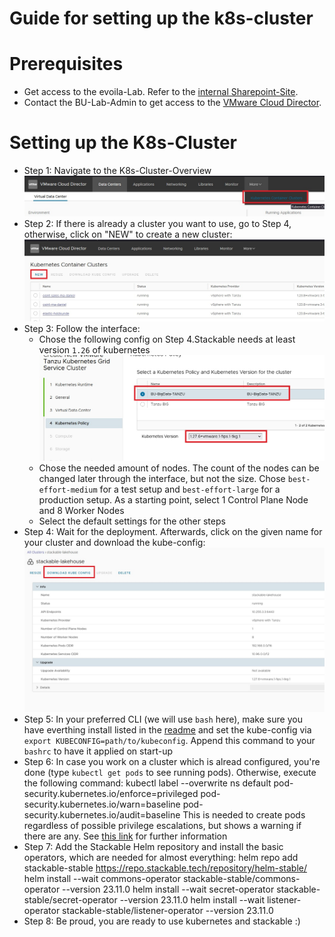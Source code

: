 # Guide for setting up the k8s-cluster

# Prerequisites
- Get access to the evoila-Lab. Refer to the [internal Sharepoint-Site](https://evoilade.sharepoint.com/sites/intranet/knowledge/evoila-lab/SitePages/Zugang-beantragen.aspx).
- Contact the BU-Lab-Admin to get access to the [VMware Cloud Director](https://vcd.evoila-lab.work/login/?service=tenant:bu-bigdata&redirectTo=%2Ftenant%2Fbu-bigdata%2F).

# Setting up the K8s-Cluster
- Step 1: Navigate to the K8s-Cluster-Overview
![Alt-Text](screenshots/setup_k8s_step_1.jpg "Step 1")
- Step 2: If there is already a cluster you want to use, go to Step 4, otherwise, click on "NEW" to create a new cluster:
![Alt-Text](screenshots/setup_k8s_step_2.jpg "Step 2")
- Step 3: Follow the interface:
    - Chose the following config on Step 4.Stackable needs at least version `1.26` of kubernetes
![Alt-Text](screenshots/setup_k8s_step_3.jpg "Step 3")
    - Chose the needed amount of nodes. The count of the nodes can be changed later through the interface, but not the size. Chose `best-effort-medium` for a test setup and `best-effort-large` for a production setup. As a starting point, select 1 Control Plane Node and 8 Worker Nodes
    - Select the default settings for the other steps
- Step 4: Wait for the deployment. Afterwards, click on the given name for your cluster and download the kube-config:
![Alt-Text](screenshots/setup_k8s_step_4.jpg "Step 4")
- Step 5: In your preferred CLI (we will use `bash` here), make sure you have everthing install listed in the [readme](/README.md) and set the kube-config via `export KUBECONFIG=path/to/kubeconfig`. Append this command to your `bashrc` to have it applied on start-up
- Step 6: In case you work on a cluster which is alread configured, you're done (type `kubectl get pods` to see running pods). Otherwise, execute the following command:
    kubectl label --overwrite ns default pod-security.kubernetes.io/enforce=privileged pod-security.kubernetes.io/warn=baseline pod-security.kubernetes.io/audit=baseline
  This is needed to create pods regardless of possible privilege escalations, but shows a warning if there are any. See [this link](https://kubernetes.io/docs/concepts/security/pod-security-standards/) for further information
- Step 7: Add the Stackable Helm repository and install the basic operators, which are needed for almost everything:
    helm repo add stackable-stable https://repo.stackable.tech/repository/helm-stable/
    helm install --wait commons-operator stackable-stable/commons-operator --version 23.11.0
    helm install --wait secret-operator stackable-stable/secret-operator --version 23.11.0
    helm install --wait listener-operator stackable-stable/listener-operator --version 23.11.0
- Step 8: Be proud, you are ready to use kubernetes and stackable :)